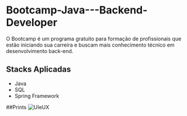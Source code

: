# Bootcamp-Java---Backend-Developer

O Bootcamp é um programa gratuito para formação de profissionais que estão iniciando sua carreira e buscam mais conhecimento técnico em desenvolvimento back-end.

## Stacks Aplicadas

- Java
- SQL
- Spring Framework

##Prints 
![UIeUX](https://user-images.githubusercontent.com/127349318/231036809-a8ae92bd-f477-4b92-96de-26ccb7878f22.PNG)




